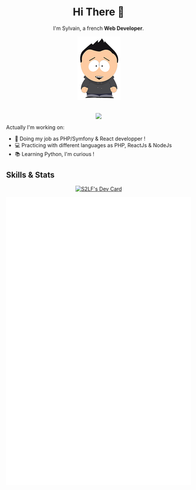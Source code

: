 
<h1 align=center>Hi There 👋</h1>

<p align=center>
  I'm Sylvain, a french <strong>Web Developer</strong>.
</p>
<p align=center>
<img src="https://github.com/S2LF/S2LF/blob/master/moi.png"></img><br><br>
</p>
<p align=center>
<a href="https://www.linkedin.com/in/sylvain-allain" target="blank"><img align=center src="https://img.shields.io/badge/LinkedIn-0077B5?style=for-the-badge&logo=linkedin&logoColor=white"></img></a>
</p>


Actually I'm working on: 

* :briefcase: Doing my job as PHP/Symfony & React developper !
* :computer: Practicing with different languages as PHP, ReactJs & NodeJs
* :books: Learning Python, I'm curious !

<!--
## My Skills

<p align=left>
  <img src="https://github-readme-stats.vercel.app/api/top-langs/?username=S2LF&layout=compact&theme=vision-friendly-dark"></img>
</p>


## My Stats

<img src="http://github-readme-streak-stats.herokuapp.com/?user=S2LF&theme=dark&background=000000"></img>

<br>
<br>

![visitors](https://visitor-badge.glitch.me/badge?page_id=S2LF.S2LF)
-->
## Skills & Stats

<!-- <img align="center" src="/github-metrics.svg" alt="Metrics" width="400"></img> -->
<p align="center">
<a href="https://app.daily.dev/S2LF" target="blank"><img src="https://api.daily.dev/devcards/9917940ff5c6461c9d98c4aa43abb8bc.png?r=hek" width="400" alt="S2LF's Dev Card"/></a>
  </p>
  <p align="center">
<img  src="/github-metrics.svg" alt="Metrics" width="700">
  </p>
<!--
## My Projects

:point_right: **Portfolio** : [sylvainallain.fr](https://www.sylvainallain.fr)
<p align=center>
<img src="https://github.com/S2LF/S2LF/blob/master/MonSite.png" width="50%"></img>
</p>

:point_right: **Tof'Box** : [tofbox.sylvainallain.fr](https://www.tofbox.sylvainallain.fr)
<p align=center>
<img src="https://github.com/S2LF/S2LF/blob/master/tofbox.png" width="50%"></img>
</p>

:point_right: **Joël ALLAIN Photos** : [joelallainphotos.fr](https://joelallainphotos.fr)
<p align=center>
<img src="https://github.com/S2LF/S2LF/blob/master/joelallainphotos.png" width="50%"></img>
</p>
-->

<!--
**S2LF/S2LF** is a ✨ _special_ ✨ repository because its `README.md` (this file) appears on your GitHub profile.

Here are some ideas to get you started:

- 🔭 I’m currently working on ...
- 🌱 I’m currently learning ...
- 👯 I’m looking to collaborate on ...
- 🤔 I’m looking for help with ...
- 💬 Ask me about ...
- 📫 How to reach me: ...
- 😄 Pronouns: ...
- ⚡ Fun fact: ...
-->
